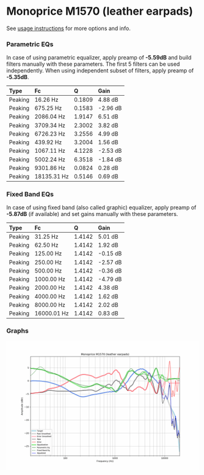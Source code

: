 # Monoprice M1570 (leather earpads)
See [usage instructions](https://github.com/jaakkopasanen/AutoEq#usage) for more options and info.

### Parametric EQs
In case of using parametric equalizer, apply preamp of **-5.59dB** and build filters manually
with these parameters. The first 5 filters can be used independently.
When using independent subset of filters, apply preamp of **-5.35dB**.

| Type    | Fc          |      Q | Gain     |
|:--------|:------------|:-------|:---------|
| Peaking | 16.26 Hz    | 0.1809 | 4.88 dB  |
| Peaking | 675.25 Hz   | 0.1583 | -2.96 dB |
| Peaking | 2086.04 Hz  | 1.9147 | 6.51 dB  |
| Peaking | 3709.34 Hz  | 2.3002 | 3.82 dB  |
| Peaking | 6726.23 Hz  | 3.2556 | 4.99 dB  |
| Peaking | 439.92 Hz   | 3.2004 | 1.56 dB  |
| Peaking | 1067.11 Hz  | 4.1228 | -2.53 dB |
| Peaking | 5002.24 Hz  | 6.3518 | -1.84 dB |
| Peaking | 9301.86 Hz  | 0.0824 | 0.28 dB  |
| Peaking | 18135.31 Hz | 0.5146 | 0.69 dB  |

### Fixed Band EQs
In case of using fixed band (also called graphic) equalizer, apply preamp of **-5.87dB**
(if available) and set gains manually with these parameters.

| Type    | Fc          |      Q | Gain     |
|:--------|:------------|:-------|:---------|
| Peaking | 31.25 Hz    | 1.4142 | 5.01 dB  |
| Peaking | 62.50 Hz    | 1.4142 | 1.92 dB  |
| Peaking | 125.00 Hz   | 1.4142 | -0.15 dB |
| Peaking | 250.00 Hz   | 1.4142 | -2.57 dB |
| Peaking | 500.00 Hz   | 1.4142 | -0.36 dB |
| Peaking | 1000.00 Hz  | 1.4142 | -4.79 dB |
| Peaking | 2000.00 Hz  | 1.4142 | 4.38 dB  |
| Peaking | 4000.00 Hz  | 1.4142 | 1.62 dB  |
| Peaking | 8000.00 Hz  | 1.4142 | 2.02 dB  |
| Peaking | 16000.01 Hz | 1.4142 | 0.83 dB  |

### Graphs
![](./Monoprice%20M1570%20(leather%20earpads).png)